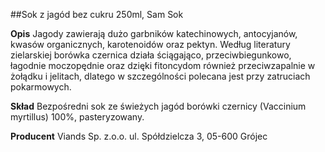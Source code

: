 ##Sok z jagód bez cukru 250ml, Sam Sok 

**Opis** Jagody zawierają dużo garbników katechinowych, antocyjanów, kwasów organicznych, karotenoidów oraz pektyn. Według literatury zielarskiej borówka czernica działa ściągająco, przeciwbiegunkowo, łagodnie moczopędnie oraz dzięki fitoncydom również przeciwzapalnie w żołądku i jelitach, dlatego w szczególności polecana jest przy zatruciach pokarmowych. 

**Skład** Bezpośredni sok ze świeżych jagód borówki czernicy (Vaccinium myrtillus) 100%, pasteryzowany.

**Producent** Viands Sp. z.o.o.
ul. Spółdzielcza 3, 05-600 Grójec